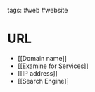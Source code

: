 tags: #web #website

# URL
- [[Domain name]]
- [[Examine for Services]]
- [[IP address]]
- [[Search Engine]]


